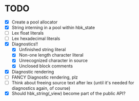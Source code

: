 # TODO
- [X] Create a pool allocator
- [X] String interning in a pool within hbk_state
- [ ] Lex float literals
- [ ] Lex hexadecimal literals
- [X] Diagnostics!!
    - [X] Unfinished string literal
    - [X] Non-one length character literal
    - [X] Unrecognized character in source
    - [X] Unclosed block comments
- [X] Diagnostic rendering
- [ ] FANCY Diagnostic rendering, plz
- [ ] Think about freeing source text after lex (until it's needed for diagnostics again, of course)
- [X] Should hbk_string(_view) become part of the public API?
